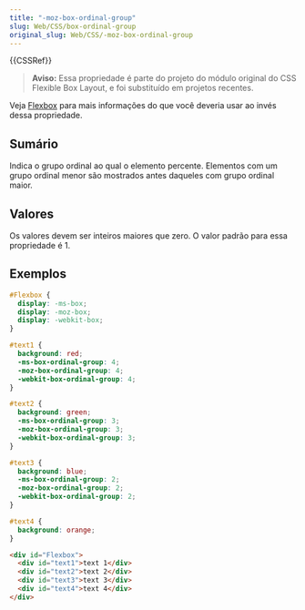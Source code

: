 ```yaml
---
title: "-moz-box-ordinal-group"
slug: Web/CSS/box-ordinal-group
original_slug: Web/CSS/-moz-box-ordinal-group
---
```


{{CSSRef}}

> **Aviso:** Essa propriedade é parte do projeto do módulo original do CSS Flexible Box Layout, e foi substituído em projetos recentes.

Veja [Flexbox](/pt-BR/docs/Web/CSS/CSS_Flexible_Box_Layout/Using_CSS_flexible_boxes) para mais informações do que você deveria usar ao invés dessa propriedade.

## Sumário

Indica o grupo ordinal ao qual o elemento percente. Elementos com um grupo ordinal menor são mostrados antes daqueles com grupo ordinal maior.

## Valores

Os valores devem ser inteiros maiores que zero. O valor padrão para essa propriedade é 1.

## Exemplos

```css
#Flexbox {
  display: -ms-box;
  display: -moz-box;
  display: -webkit-box;
}

#text1 {
  background: red;
  -ms-box-ordinal-group: 4;
  -moz-box-ordinal-group: 4;
  -webkit-box-ordinal-group: 4;
}

#text2 {
  background: green;
  -ms-box-ordinal-group: 3;
  -moz-box-ordinal-group: 3;
  -webkit-box-ordinal-group: 3;
}

#text3 {
  background: blue;
  -ms-box-ordinal-group: 2;
  -moz-box-ordinal-group: 2;
  -webkit-box-ordinal-group: 2;
}

#text4 {
  background: orange;
}
```

```html
<div id="Flexbox">
  <div id="text1">text 1</div>
  <div id="text2">text 2</div>
  <div id="text3">text 3</div>
  <div id="text4">text 4</div>
</div>
```

